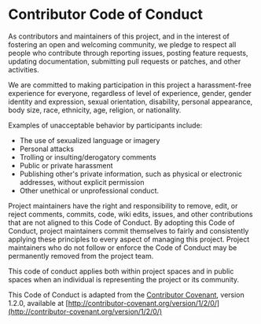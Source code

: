 # Contributor Code of Conduct

As contributors and maintainers of this project, and in the interest of fostering an open and welcoming community, we pledge to respect all people who contribute through reporting issues, posting feature requests, updating documentation, submitting pull requests or patches, and other activities.

We are committed to making participation in this project a harassment-free experience for everyone, regardless of level of experience, gender, gender identity and expression, sexual orientation, disability, personal appearance, body size, race, ethnicity, age, religion, or nationality.

Examples of unacceptable behavior by participants include:

* The use of sexualized language or imagery
* Personal attacks
* Trolling or insulting/derogatory comments
* Public or private harassment
* Publishing other's private information, such as physical or electronic addresses, without explicit permission
* Other unethical or unprofessional conduct.

Project maintainers have the right and responsibility to remove, edit, or reject comments, commits, code, wiki edits, 
issues, and other contributions that are not aligned to this Code of Conduct. By adopting this Code of Conduct, 
project maintainers commit themselves to fairly and consistently applying these principles to every aspect 
of managing this project. 
Project maintainers who do not follow or enforce the Code of Conduct may be permanently removed from the project team.

This code of conduct applies both within project spaces and in public spaces when an individual is representing the project or its community.

This Code of Conduct is adapted from the [Contributor Covenant](http://contributor-covenant.org), version 1.2.0, available at [http://contributor-covenant.org/version/1/2/0/](http://contributor-covenant.org/version/1/2/0/)
